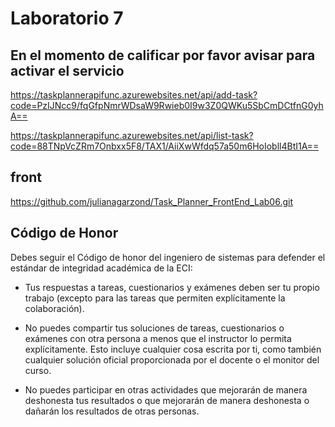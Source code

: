 # Laboratorio 7
## En el momento de calificar por favor avisar para activar el servicio

https://taskplannerapifunc.azurewebsites.net/api/add-task?code=PzIJNcc9/fqGfpNmrWDsaW9Rwieb0I9w3Z0QWKu5SbCmDCtfnG0yhA==


https://taskplannerapifunc.azurewebsites.net/api/list-task?code=88TNpVcZRm7Onbxx5F8/TAX1/AiiXwWfdq57a50m6HoIobll4BtI1A==

## front
https://github.com/julianagarzond/Task_Planner_FrontEnd_Lab06.git



Código de Honor
------
Debes seguir el Código de honor del ingeniero de sistemas para defender el estándar de integridad académica de la ECI:

- Tus respuestas a tareas, cuestionarios y exámenes deben ser tu propio trabajo (excepto para las tareas que permiten explícitamente la colaboración).

- No puedes compartir tus soluciones de tareas, cuestionarios o exámenes con otra persona a menos que el instructor lo permita explícitamente. Esto incluye cualquier cosa escrita por ti, como también cualquier solución oficial proporcionada por el docente o el monitor del curso.

- No puedes participar en otras actividades que mejorarán de manera deshonesta tus resultados o que mejorarán de manera deshonesta o dañarán los resultados de otras personas.
